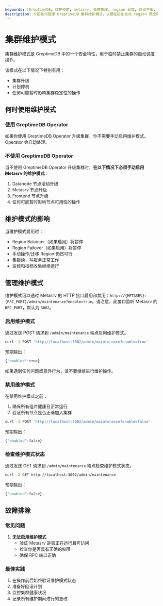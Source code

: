 ```yaml
---
keywords: [GreptimeDB, 维护模式, metasrv, 集群管理, region 调度, 自动平衡, 故障转移, 升级, 维护]
description: 介绍如何管理 GreptimeDB 集群维护模式，以便在防止自动 region 调度和故障转移的同时安全地执行升级和维护等操作。
---
```


# 集群维护模式

集群维护模式是 GreptimeDB 中的一个安全特性，用于临时禁止集群的自动调度操作。

该模式在以下情况下特别有用：
- 集群升级
- 计划停机
- 任何可能暂时影响集群稳定性的操作


## 何时使用维护模式

### 使用 GreptimeDB Operator
如果你使用 GreptimeDB Operator 升级集群，你不需要手动启用维护模式。Operator 会自动处理。

### 不使用 GreptimeDB Operator
当不使用 GreptimeDB Operator 升级集群时，**在以下情况下必须手动启用 Metasrv 的维护模式**：
1. Datanode 节点滚动升级
2. Metasrv 节点升级
3. Frontend 节点升级
4. 任何可能暂时影响节点可用性的操作


## 维护模式的影响

当维护模式启用时：
- Region Balancer（如果启用）将暂停
- Region Failover（如果启用）将暂停
- 手动操作/迁移 Region 仍然可行
- 集群读、写服务正常工作
- 监控和指标收集继续运行

## 管理维护模式
维护模式可以通过 Metasrv 的 HTTP 接口启用和禁用：`http://{METASRV}:{RPC_PORT}/admin/maintenance?enable=true`。请注意，此接口监听 Metasrv 的 `RPC_PORT`，默认为 `3002`。

### 启用维护模式

通过发送 POST 请求到 `/admin/maintenance` 端点启用维护模式。

```bash
curl -X POST 'http://localhost:3002/admin/maintenance?enable=true'
```

预期输出：
```bash
{"enabled":true}
```

如果遇到任何问题或意外行为，请不要继续进行维护操作。

### 禁用维护模式

在禁用维护模式之前：
1. 确保所有组件健康且正常运行
2. 验证所有节点是否正确加入集群

```bash
curl -X POST 'http://localhost:3002/admin/maintenance?enable=false'
```

预期输出：
```bash
{"enabled":false}
```

### 检查维护模式状态

通过发送 GET 请求到 `/admin/maintenance` 端点检查维护模式状态。

```bash
curl -X GET http://localhost:3002/admin/maintenance
```

预期输出：
```bash
{"enabled":false}
```

## 故障排除

### 常见问题

1. **无法启用维护模式**
   - 验证 Metasrv 是否正在运行且可访问
   - 检查你是否具有正确的权限
   - 确保 RPC 端口正确

### 最佳实践

1. 在操作前后始终验证维护模式状态
2. 准备好回滚计划
3. 监控集群健康状况
4. 记录所有维护期间进行的更改
